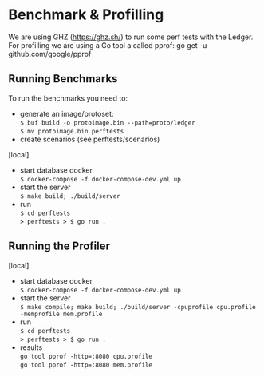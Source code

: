 # Benchmark & Profilling

We are using GHZ (https://ghz.sh/) to run some perf tests with the Ledger.
For profilling we are using a Go tool a called pprof: go get -u github.com/google/pprof

## Running Benchmarks
To run the benchmarks you need to:

- generate an image/protoset:  
    ```$ buf build -o protoimage.bin --path=proto/ledger```  
    ```$ mv protoimage.bin perftests```  
- create scenarios (see perftests/scenarios)  
  
[local]  
  
- start database docker  
    ```$ docker-compose -f docker-compose-dev.yml up```  
- start the server  
    ```$ make build; ./build/server```  
- run  
    ```$ cd perftests```  
    ```> perftests > $ go run .```  
  
## Running the Profiler
[local]

- start database docker  
    ```$ docker-compose -f docker-compose-dev.yml up```  
- start the server  
    ```$ make compile; make build; ./build/server -cpuprofile cpu.profile -memprofile mem.profile```  
- run  
    ```$ cd perftests```  
    ```> perftests > $ go run .```  
- results  
    ```go tool pprof -http=:8080 cpu.profile```  
    ```go tool pprof -http=:8080 mem.profile```